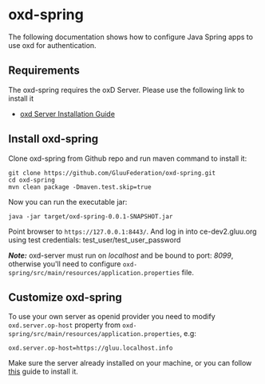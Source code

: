 # oxd-spring
The following documentation shows how to configure Java Spring apps to use oxd for authentication. 

## Requirements
The oxd-spring requires the oxD Server. Please use the following link to install it

* [oxd Server Installation Guide](https://oxd.gluu.org/docs/install/)


## Install oxd-spring
Clone oxd-spring from Github repo and run maven command to install it:
```
git clone https://github.com/GluuFederation/oxd-spring.git
cd oxd-spring 
mvn clean package -Dmaven.test.skip=true
```

Now you can run the executable jar:
```
java -jar target/oxd-spring-0.0.1-SNAPSHOT.jar
```

Point browser to `https://127.0.0.1:8443/`. And log in into ce-dev2.gluu.org using test credentials: test_user/test_user_password 

***Note:*** oxd-server must run on *localhost* and be bound to port: *8099*, otherwise you'll need to configure `oxd-spring/src/main/resources/application.properties` file.

## Customize oxd-spring
To use your own server as openid provider you need to modify `oxd.server.op-host` property from `oxd-spring/src/main/resources/application.properties`, e.g:

```
oxd.server.op-host=https://gluu.localhost.info
```

Make sure the server already installed on your machine, or you can follow 
[this](https://gluu.org/docs/2.4.4/installation-guide/install/) guide to install it.
